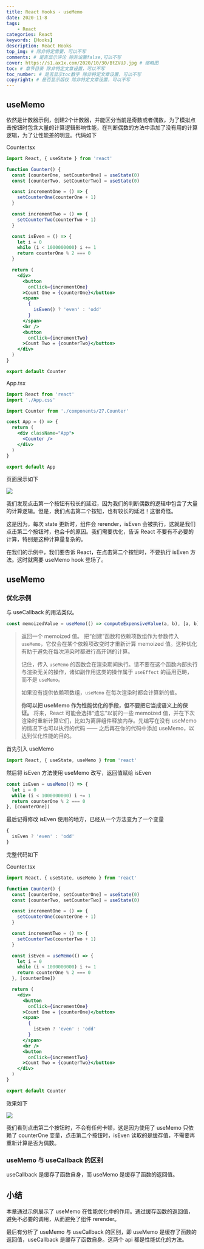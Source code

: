 ```yaml
---
title: React Hooks - useMemo
date: 2020-11-8
tags: 
    - React
categories: React
keywords: [Hooks]
description: React Hooks
top_img: # 除非特定需要，可以不写
comments: # 是否显示评论 除非设置false,可以不写
cover: https://s1.ax1x.com/2020/10/30/BtZVUJ.jpg # 缩略图
toc: # 章节目录 除非特定文章设置，可以不写
toc_number: # 是否显示toc数字 除非特定文章设置，可以不写
copyright: # 是否显示版权 除非特定文章设置，可以不写
---
```


## useMemo

依然是计数器示例，创建2个计数器，并能区分当前是奇数或者偶数，为了模拟点击按钮时包含大量的计算逻辑影响性能，在判断偶数的方法中添加了没有用的计算逻辑，为了让性能差的明显。代码如下

Counter.tsx

``` jsx
import React, { useState } from 'react'

function Counter() {
  const [counterOne, setCounterOne] = useState(0)
  const [counterTwo, setCounterTwo] = useState(0)

  const incrementOne = () => {
    setCounterOne(counterOne + 1)
  }

  const incrementTwo = () => {
    setCounterTwo(counterTwo + 1)
  }

  const isEven = () => {
    let i = 0
    while (i < 1000000000) i += 1
    return counterOne % 2 === 0
  }

  return (
    <div>
      <button
        onClick={incrementOne}
      >Count One = {counterOne}</button>
      <span>
        {
          isEven() ? 'even' : 'odd'
        }
      </span>
      <br />
      <button
        onClick={incrementTwo}
      >Count Two = {counterTwo}</button>
    </div>
  )
}

export default Counter
```

App.tsx

``` jsx
import React from 'react'
import './App.css'

import Counter from './components/27.Counter'

const App = () => {
  return (
    <div className="App">
      <Counter />
    </div>
  )
}

export default App
```

页面展示如下

![](https://gw.alicdn.com/tfs/TB1r2l1GND1gK0jSZFKXXcJrVXa-702-286.gif)

我们发现点击第一个按钮有较长的延迟，因为我们的判断偶数的逻辑中包含了大量的计算逻辑。但是，我们点击第二个按钮，也有较长的延迟！这很奇怪。

这是因为，每次 state 更新时，组件会 rerender，isEven 会被执行，这就是我们点击第二个按钮时，也会卡的原因。我们需要优化，告诉 React 不要有不必要的计算，特别是这种计算量复杂的。

在我们的示例中，我们要告诉 React，在点击第二个按钮时，不要执行 isEven 方法。这时就需要 useMemo hook 登场了。

## useMemo

### 优化示例

与 useCallback 的用法类似。

``` js
const memoizedValue = useMemo(() => computeExpensiveValue(a, b), [a, b]);
```
> 返回一个 memoized 值。
> 把“创建”函数和依赖项数组作为参数传入 `useMemo`，它仅会在某个依赖项改变时才重新计算 memoized 值。这种优化有助于避免在每次渲染时都进行高开销的计算。
>
> 记住，传入 `useMemo` 的函数会在渲染期间执行。请不要在这个函数内部执行与渲染无关的操作，诸如副作用这类的操作属于 `useEffect` 的适用范畴，而不是 `useMemo`。
>
> 如果没有提供依赖项数组，`useMemo` 在每次渲染时都会计算新的值。
>
> **你可以把 useMemo 作为性能优化的手段，但不要把它当成语义上的保证。** 将来，React 可能会选择“遗忘”以前的一些 memoized 值，并在下次渲染时重新计算它们，比如为离屏组件释放内存。先编写在没有 useMemo 的情况下也可以执行的代码 —— 之后再在你的代码中添加 useMemo，以达到优化性能的目的。

首先引入 useMemo

``` js
import React, { useState, useMemo } from 'react'
```

然后将 isEven 方法使用 useMemo 改写，返回值赋给 isEven

``` js
const isEven = useMemo(() => {
  let i = 0
  while (i < 1000000000) i += 1
  return counterOne % 2 === 0
}, [counterOne])
```

最后记得修改 isEven 使用的地方，已经从一个方法变为了一个变量

``` js
{
  isEven ? 'even' : 'odd'
}
```

完整代码如下

Counter.tsx

``` jsx
import React, { useState, useMemo } from 'react'

function Counter() {
  const [counterOne, setCounterOne] = useState(0)
  const [counterTwo, setCounterTwo] = useState(0)

  const incrementOne = () => {
    setCounterOne(counterOne + 1)
  }

  const incrementTwo = () => {
    setCounterTwo(counterTwo + 1)
  }

  const isEven = useMemo(() => {
    let i = 0
    while (i < 1000000000) i += 1
    return counterOne % 2 === 0
  }, [counterOne])

  return (
    <div>
      <button
        onClick={incrementOne}
      >Count One = {counterOne}</button>
      <span>
        {
          isEven ? 'even' : 'odd'
        }
      </span>
      <br />
      <button
        onClick={incrementTwo}
      >Count Two = {counterTwo}</button>
    </div>
  )
}

export default Counter
```

效果如下

![](https://gw.alicdn.com/tfs/TB1Oz_bb5cKOu4jSZKbXXc19XXa-702-286.gif)

我们看到点击第二个按钮时，不会有任何卡顿，这是因为使用了 useMemo 只依赖了 counterOne 变量，点击第二个按钮时，isEven 读取的是缓存值，不需要再重新计算是否为偶数。

### useMemo 与 useCallback 的区别

useCallback 是缓存了函数自身，而 useMemo 是缓存了函数的返回值。

## 小结

本章通过示例展示了 useMemo 在性能优化中的作用。通过缓存函数的返回值，避免不必要的调用，从而避免了组件 rerender。

最后有分析了 useMemo 与 useCallback 的区别，即 useMemo 是缓存了函数的返回值，useCallback 是缓存了函数自身。这两个 api 都是性能优化的方法。

<br>
<br>
<br>
